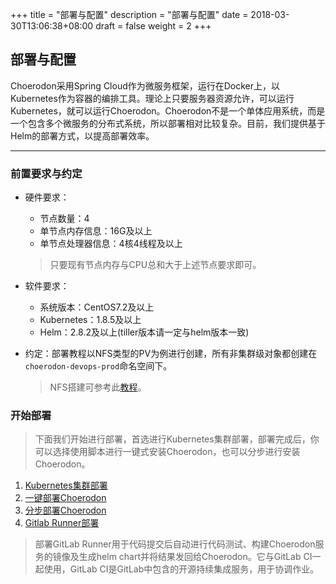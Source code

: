 +++
title = "部署与配置"
description = "部署与配置"
date = 2018-03-30T13:06:38+08:00
draft = false
weight = 2
+++

## 部署与配置

Choerodon采用Spring Cloud作为微服务框架，运行在Docker上，以Kubernetes作为容器的编排工具。理论上只要服务器资源允许，可以运行Kubernetes，就可以运行Choerodon。Choerodon不是一个单体应用系统，而是一个包含多个微服务的分布式系统，所以部署相对比较复杂。目前，我们提供基于Helm的部署方式，以提高部署效率。

---

### 前置要求与约定

- 硬件要求：
    - 节点数量：4    
    - 单节点内存信息：16G及以上
    - 单节点处理器信息：4核4线程及以上   
    <blockquote class="note">
    只要现有节点内存与CPU总和大于上述节点要求即可。
    </blockquote>

- 软件要求：
    - 系统版本：CentOS7.2及以上
    - Kubernetes：1.8.5及以上
    - Helm：2.8.2及以上(tiller版本请一定与helm版本一致)

- 约定：部署教程以NFS类型的PV为例进行创建，所有非集群级对象都创建在`choerodon-devops-prod`命名空间下。
        <blockquote class="note">
        NFS搭建可参考此<a href="parts/base/nfs" target="_blank">教程</a>。
        </blockquote>

### 开始部署

<blockquote class="note">
下面我们开始进行部署，首选进行Kubernetes集群部署，部署完成后，你可以选择使用脚本进行一键式安装Choerodon，也可以分步进行安装Choerodon。
</blockquote>

1. [Kubernetes集群部署](./kubernetes)
2. [一键部署Choerodon](./choerodon)
3. [分步部署Choerodon](./parts)
4. [Gitlab Runner部署](./gitlab-runner)

<blockquote class="note">
部署GitLab Runner用于代码提交后自动进行代码测试、构建Choerodon服务的镜像及生成helm chart并将结果发回给Choerodon。它与GitLab CI一起使用，GitLab CI是GitLab中包含的开源持续集成服务，用于协调作业。
</blockquote>